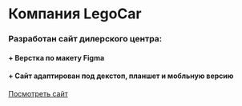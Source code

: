 # Компания LegoCar

### Разработан сайт дилерского центра:
#### + Верстка по макету Figma
#### + Сайт адаптирован под декстоп, планшет и мобльную версию

[Посмотреть сайт](https://irisprog.github.io/LegoCar/)
